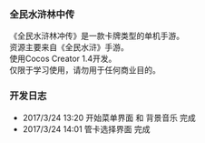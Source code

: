 ### 全民水浒林中传
《全民水浒林冲传》是一款卡牌类型的单机手游。  
资源主要来自《全民水浒》手游。  
使用Cocos Creator 1.4开发。  
仅限于学习使用，请勿用于任何商业目的。  

### 开发日志
- 2017/3/24 13:20 开始菜单界面 和 背景音乐 完成
- 2017/3/24 14:01 管卡选择界面 完成


